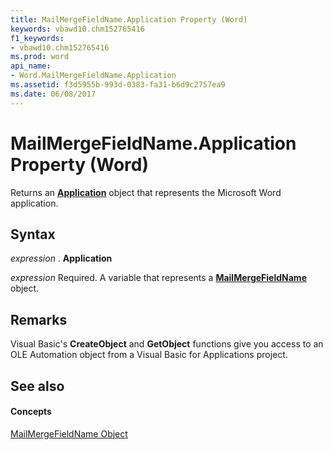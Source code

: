```yaml
---
title: MailMergeFieldName.Application Property (Word)
keywords: vbawd10.chm152765416
f1_keywords:
- vbawd10.chm152765416
ms.prod: word
api_name:
- Word.MailMergeFieldName.Application
ms.assetid: f3d5955b-993d-0383-fa31-b6d9c2757ea9
ms.date: 06/08/2017
---
```



# MailMergeFieldName.Application Property (Word)

Returns an  **[Application](Word.Application.md)** object that represents the Microsoft Word application.


## Syntax

 _expression_ . **Application**

 _expression_ Required. A variable that represents a **[MailMergeFieldName](Word.MailMergeFieldName.md)** object.


## Remarks

Visual Basic's  **CreateObject** and **GetObject** functions give you access to an OLE Automation object from a Visual Basic for Applications project.


## See also


#### Concepts


[MailMergeFieldName Object](Word.MailMergeFieldName.md)

